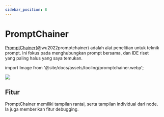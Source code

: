 ```yaml
---
sidebar_position: 8
---
```


# PromptChainer

[PromptChainer](https://arxiv.org/pdf/2203.06566.pdf)(@wu2022promptchainer) adalah alat penelitian untuk teknik prompt. Ini fokus pada menghubungkan prompt bersama, dan IDE riset yang paling halus yang saya temukan.


import Image from '@site/docs/assets/tooling/promptchainer.webp';

<div style={{textAlign: 'center'}}>
  <img src={Image} style={{width: "750px"}}/>
</div>

## Fitur

PromptChainer memiliki tampilan rantai, serta tampilan individual dari node. Ia juga memberikan fitur debugging.